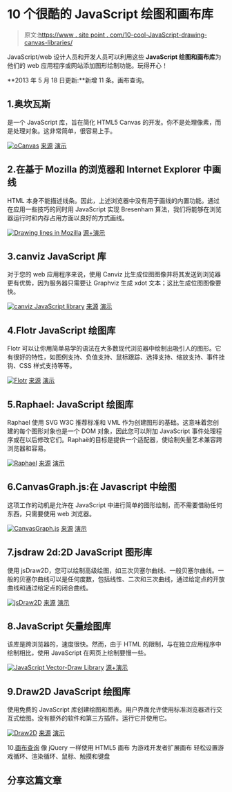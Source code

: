 # 10 个很酷的 JavaScript 绘图和画布库

> 原文:[https://www . site point . com/10-cool-JavaScript-drawing-canvas-libraries/](https://www.sitepoint.com/10-cool-javascript-drawing-canvas-libraries/)

JavaScript/web 设计人员和开发人员可以利用这些 **JavaScript 绘图和画布库**为他们的 web 应用程序或网站添加图形绘制功能。玩得开心！

**2013 年 5 月 18 日更新:**新增 11 条。画布查询。

## 1.奥坎瓦斯

是一个 JavaScript 库，旨在简化 HTML5 Canvas 的开发。你不是处理像素，而是处理对象。这非常简单，很容易上手。

 [![oCanvas](../Images/18a997b5b4a4a26c23b2117b63a18d30.png)](http://ocanvas.org/) 
[来源](http://ocanvas.org/)
[演示](http://ocanvas.org/demos/1)

## 2.在基于 Mozilla 的浏览器和 Internet Explorer 中画线

HTML 本身不能描述线条。因此，上述浏览器中没有用于画线的内置功能。通过在应用一些技巧的同时用 JavaScript 实现 Bresenham 算法，我们将能够在浏览器运行时和内存占用方面以良好的方式画线。

 [![Drawing lines in Mozilla](../Images/8153ddcba142b2a82415a9927e755556.png)](http://www.codeproject.com/KB/scripting/javascriptlinedrawing.aspx) 
[源+演示](http://www.codeproject.com/KB/scripting/javascriptlinedrawing.aspx)

## 3.canviz JavaScript 库

对于您的 web 应用程序来说，使用 Canviz 比生成位图图像并将其发送到浏览器更有优势，因为服务器只需要让 Graphviz 生成 xdot 文本；这比生成位图图像要快。

 [![canviz JavaScript library](../Images/83c6b6520c1ba4b3e6c022420e8d6e43.png)](http://code.google.com/p/canviz/) 
[来源](http://code.google.com/p/canviz/)
[演示](http://www.ryandesign.com/canviz/)

## 4.Flotr JavaScript 绘图库

Flotr 可以让你用简单易学的语法在大多数现代浏览器中绘制出吸引人的图形。它有很好的特性，如图例支持、负值支持、鼠标跟踪、选择支持、缩放支持、事件挂钩、CSS 样式支持等等。

 [![Flotr ](../Images/151f7a5bb80182494a672a172de15662.png)](http://solutoire.com/flotr/) 
[来源](http://solutoire.com/flotr/)
[演示](http://solutoire.com/flotr/docs/)

## 5.Raphael: JavaScript 绘图库

Raphael 使用 SVG W3C 推荐标准和 VML 作为创建图形的基础。这意味着您创建的每个图形对象也是一个 DOM 对象，因此您可以附加 JavaScript 事件处理程序或在以后修改它们。Raphaë的目标是提供一个适配器，使绘制矢量艺术兼容跨浏览器和容易。

 [![Raphael](../Images/b8077efa3b85016af65147844abc4eb2.png)](http://raphaeljs.com/) 
[来源](http://raphaeljs.com/)
[演示](http://raphaeljs.com/animation.html)

## 6.CanvasGraph.js:在 Javascript 中绘图

这项工作的动机是允许在 JavaScript 中进行简单的图形绘制，而不需要借助任何东西，只需要使用 web 浏览器。

 [![CanvasGraph.js](../Images/fda52002cea5270974e202f8e9b62c72.png)](http://www.liquidx.net/canvasgraphjs/) 
[来源](http://www.liquidx.net/canvasgraphjs/)
[演示](http://media.liquidx.net/static/canvasgraph/dynamic.html)

## 7.jsdraw 2d:2D JavaScript 图形库

使用 jsDraw2D，您可以绘制高级绘图，如三次贝塞尔曲线、一般贝塞尔曲线。一般的贝塞尔曲线可以是任何度数，包括线性、二次和三次曲线，通过给定点的开放曲线和通过给定点的闭合曲线。

 [![jsDraw2D](../Images/9a622a50bc24f2070e1746294eacbdde.png)](http://jsdraw2d.jsfiction.com/) 
[来源](http://jsdraw2d.jsfiction.com/)
[演示](http://jsdraw2d.jsfiction.com/#demo)

## 8.JavaScript 矢量绘图库

该库是跨浏览器的，速度很快。然而，由于 HTML 的限制，与在独立应用程序中绘制相比，使用 JavaScript 在网页上绘制要慢一些。

 [![JavaScript Vector-Draw Library](../Images/f3cced71528a0d5e2dd7c52300dc555a.png)](http://www.c-point.com/javascript_vector_draw.htm) 
[源+演示](http://www.c-point.com/javascript_vector_draw.htm)

## 9.Draw2D JavaScript 绘图库

使用免费的 JavaScript 库创建绘图和图表。用户界面允许使用标准浏览器进行交互式绘图。没有额外的软件和第三方插件。运行它并使用它。

 [![Draw2D ](../Images/a51fa4b0956c769a2587c554dd59ffb4.png)](http://draw2d.org/draw2d/) 
[来源](http://draw2d.org/draw2d/)
[演示](http://draw2d.org/draw2d/resources/demo/demo/index.html)

10.[画布查询](http://canvasquery.com/)
像 jQuery 一样使用 HTML5 画布
为游戏开发者扩展画布
轻松设置游戏循环、渲染循环、鼠标、触摸和键盘

## 分享这篇文章